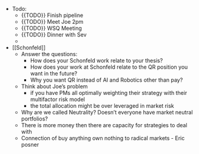 - Todo:
    - {{TODO}} Finish pipeline
    - {{TODO}} Meet Joe 2pm
    - {{TODO}} WSQ Meeting
    - {{TODO}} Dinner with Sev
    - 
- [[Schonfeld]]
    - Answer the questions:
        - How does your Schonfeld work relate to your thesis?
        - How does your work at Schonfeld relate to the QR position you want in the future?
        - Why you want QR instead of AI and Robotics other than pay?
    - Think about Joe’s problem
        - if you have PMs all optimally weighting their strategy with their multifactor risk model
        - the total allocation might be over leveraged in market risk
    - Why are we called Neutrality? Doesn’t everyone have market neutral portfolios?
    - There is more money then there are capacity for strategies to deal with
    - Connection of buy anything own nothing to radical markets - Eric posner
